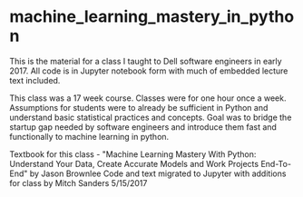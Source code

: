 # machine_learning_mastery_in_python
This is the material for a class I taught to Dell software engineers in early 2017. All code is in Jupyter notebook form with much of embedded lecture text included.

This class was a 17 week course. Classes were for one hour once a week. Assumptions for students were to already be sufficient in Python and understand basic statistical practices and concepts. Goal was to bridge the startup gap needed by software engineers and introduce them fast and functionally to machine learning in python.

Textbook for this class - 
"Machine Learning Mastery With Python: Understand Your Data, Create Accurate Models and Work Projects End-To-End"
by Jason Brownlee
Code and text migrated to Jupyter with additions for class by Mitch Sanders 5/15/2017
